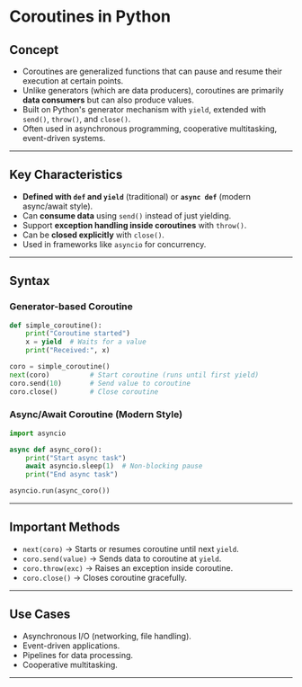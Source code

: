 # Coroutines in Python

## Concept

* Coroutines are generalized functions that can pause and resume their execution at certain points.
* Unlike generators (which are data producers), coroutines are primarily **data consumers** but can also produce values.
* Built on Python's generator mechanism with `yield`, extended with `send()`, `throw()`, and `close()`.
* Often used in asynchronous programming, cooperative multitasking, event-driven systems.

---

## Key Characteristics

* **Defined with `def` and `yield`** (traditional) or **`async def`** (modern async/await style).
* Can **consume data** using `send()` instead of just yielding.
* Support **exception handling inside coroutines** with `throw()`.
* Can be **closed explicitly** with `close()`.
* Used in frameworks like `asyncio` for concurrency.

---

## Syntax

### Generator-based Coroutine

```python
def simple_coroutine():
    print("Coroutine started")
    x = yield  # Waits for a value
    print("Received:", x)

coro = simple_coroutine()
next(coro)          # Start coroutine (runs until first yield)
coro.send(10)       # Send value to coroutine
coro.close()        # Close coroutine
```

### Async/Await Coroutine (Modern Style)

```python
import asyncio

async def async_coro():
    print("Start async task")
    await asyncio.sleep(1)  # Non-blocking pause
    print("End async task")

asyncio.run(async_coro())
```

---

## Important Methods

* `next(coro)` → Starts or resumes coroutine until next `yield`.
* `coro.send(value)` → Sends data to coroutine at `yield`.
* `coro.throw(exc)` → Raises an exception inside coroutine.
* `coro.close()` → Closes coroutine gracefully.

---

## Use Cases

* Asynchronous I/O (networking, file handling).
* Event-driven applications.
* Pipelines for data processing.
* Cooperative multitasking.

---
